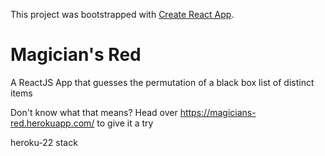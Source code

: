 This project was bootstrapped with [Create React App](https://github.com/facebook/create-react-app).

# Magician's Red

A ReactJS App that guesses the permutation of a black box list of distinct items

Don't know what that means? Head over https://magicians-red.herokuapp.com/ to give it a try

heroku-22 stack
